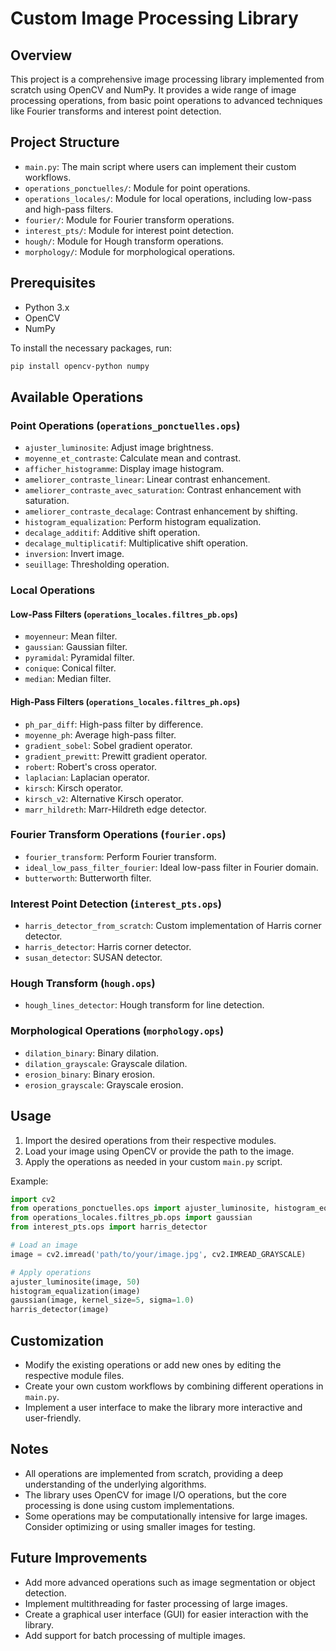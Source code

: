 # Custom Image Processing Library

## Overview
This project is a comprehensive image processing library implemented from scratch using OpenCV and NumPy. It provides a wide range of image processing operations, from basic point operations to advanced techniques like Fourier transforms and interest point detection.

## Project Structure
- `main.py`: The main script where users can implement their custom workflows.
- `operations_ponctuelles/`: Module for point operations.
- `operations_locales/`: Module for local operations, including low-pass and high-pass filters.
- `fourier/`: Module for Fourier transform operations.
- `interest_pts/`: Module for interest point detection.
- `hough/`: Module for Hough transform operations.
- `morphology/`: Module for morphological operations.

## Prerequisites
- Python 3.x
- OpenCV
- NumPy

To install the necessary packages, run:
```bash
pip install opencv-python numpy
```

## Available Operations

### Point Operations (`operations_ponctuelles.ops`)
- `ajuster_luminosite`: Adjust image brightness.
- `moyenne_et_contraste`: Calculate mean and contrast.
- `afficher_histogramme`: Display image histogram.
- `ameliorer_contraste_linear`: Linear contrast enhancement.
- `ameliorer_contraste_avec_saturation`: Contrast enhancement with saturation.
- `ameliorer_contraste_decalage`: Contrast enhancement by shifting.
- `histogram_equalization`: Perform histogram equalization.
- `decalage_additif`: Additive shift operation.
- `decalage_multiplicatif`: Multiplicative shift operation.
- `inversion`: Invert image.
- `seuillage`: Thresholding operation.

### Local Operations
#### Low-Pass Filters (`operations_locales.filtres_pb.ops`)
- `moyenneur`: Mean filter.
- `gaussian`: Gaussian filter.
- `pyramidal`: Pyramidal filter.
- `conique`: Conical filter.
- `median`: Median filter.

#### High-Pass Filters (`operations_locales.filtres_ph.ops`)
- `ph_par_diff`: High-pass filter by difference.
- `moyenne_ph`: Average high-pass filter.
- `gradient_sobel`: Sobel gradient operator.
- `gradient_prewitt`: Prewitt gradient operator.
- `robert`: Robert's cross operator.
- `laplacian`: Laplacian operator.
- `kirsch`: Kirsch operator.
- `kirsch_v2`: Alternative Kirsch operator.
- `marr_hildreth`: Marr-Hildreth edge detector.

### Fourier Transform Operations (`fourier.ops`)
- `fourier_transform`: Perform Fourier transform.
- `ideal_low_pass_filter_fourier`: Ideal low-pass filter in Fourier domain.
- `butterworth`: Butterworth filter.

### Interest Point Detection (`interest_pts.ops`)
- `harris_detector_from_scratch`: Custom implementation of Harris corner detector.
- `harris_detector`: Harris corner detector.
- `susan_detector`: SUSAN detector.

### Hough Transform (`hough.ops`)
- `hough_lines_detector`: Hough transform for line detection.

### Morphological Operations (`morphology.ops`)
- `dilation_binary`: Binary dilation.
- `dilation_grayscale`: Grayscale dilation.
- `erosion_binary`: Binary erosion.
- `erosion_grayscale`: Grayscale erosion.

## Usage
1. Import the desired operations from their respective modules.
2. Load your image using OpenCV or provide the path to the image.
3. Apply the operations as needed in your custom `main.py` script.

Example:
```python
import cv2
from operations_ponctuelles.ops import ajuster_luminosite, histogram_equalization
from operations_locales.filtres_pb.ops import gaussian
from interest_pts.ops import harris_detector

# Load an image
image = cv2.imread('path/to/your/image.jpg', cv2.IMREAD_GRAYSCALE)

# Apply operations
ajuster_luminosite(image, 50)
histogram_equalization(image)
gaussian(image, kernel_size=5, sigma=1.0)
harris_detector(image)
```

## Customization
- Modify the existing operations or add new ones by editing the respective module files.
- Create your own custom workflows by combining different operations in `main.py`.
- Implement a user interface to make the library more interactive and user-friendly.

## Notes
- All operations are implemented from scratch, providing a deep understanding of the underlying algorithms.
- The library uses OpenCV for image I/O operations, but the core processing is done using custom implementations.
- Some operations may be computationally intensive for large images. Consider optimizing or using smaller images for testing.

## Future Improvements
- Add more advanced operations such as image segmentation or object detection.
- Implement multithreading for faster processing of large images.
- Create a graphical user interface (GUI) for easier interaction with the library.
- Add support for batch processing of multiple images.

